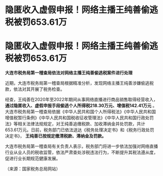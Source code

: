 # 隐匿收入虚假申报！网络主播王纯善偷逃税被罚653.61万

# 隐匿收入虚假申报！网络主播王纯善偷逃税被罚653.61万

**大连市税务局第一稽查局依法对网络主播王纯善偷逃税案件进行处理**

近期，大连市税务局第一稽查局根据精准分析，发现网络主播王纯善涉嫌偷逃税款，依法对其开展了税务检查。

经查，王纯善在2020年至2022年期间从事网络直播进行商品销售取得经营收入，
**通过隐匿收入、虚假申报手段偷逃个人所得税218.30万元、增值税142.41万元**
。大连市税务局第一稽查局依据《中华人民共和国个人所得税法》《中华人民共和国增值税暂行条例》《中华人民共和国税收征收管理法》《中华人民共和国行政处罚法》等相关法律法规规定，对王纯善追缴税款、加收滞纳金并处罚款，共计653.61万元。日前，税务部门已依法送达《税务处理决定书》和《税务行政处罚决定书》，
**王纯善已按规定缴清税款、滞纳金及罚款。**

大连市税务局第一稽查局有关负责人表示，税务部门将进一步依法加强对网络直播行业从业人员的税收监管，依法严肃查处涉税违法行为，不断提升其税法遵从度，促进行业长期规范健康发展。

（来源：国家税务总局网站）

